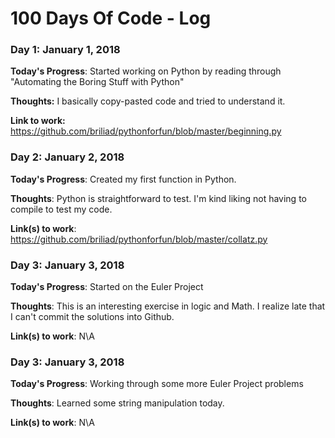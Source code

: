 # 100 Days Of Code - Log

### Day 1: January 1, 2018

**Today's Progress**: Started working on Python by reading through "Automating the Boring Stuff with Python"

**Thoughts:** I basically copy-pasted code and tried to understand it. 

**Link to work:** https://github.com/briliad/pythonforfun/blob/master/beginning.py

### Day 2: January 2, 2018

**Today's Progress**: Created my first function in Python.

**Thoughts**: Python is straightforward to test. I'm kind liking not having to compile to test my code. 

**Link(s) to work**: https://github.com/briliad/pythonforfun/blob/master/collatz.py

### Day 3: January 3, 2018

**Today's Progress**: Started on the Euler Project

**Thoughts**: This is an interesting exercise in logic and Math. I realize late that I can't commit the solutions into Github.

**Link(s) to work**: N\A

### Day 3: January 3, 2018

**Today's Progress**: Working through some more Euler Project problems

**Thoughts**: Learned some string manipulation today. 

**Link(s) to work**: N\A
